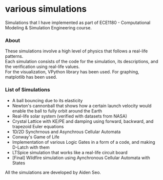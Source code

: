 # various simulations
Simulations that I have implemented as part of ECE1180 - Computational Modeling & Simulation Engineering course.  

### About
These simulations involve a high level of physics that follows a real-life patterns.  
Each simulation consists of the code for the simulation, its descriptions, and the verification using real-life values.   
For the visualization, VPython library has been used. For graphing, matplotlib has been used.  

### List of Simulations  
- A ball bouncing due to its elasticity  
- Newton's cannonball that shows how a certain launch velocity would enable the ball to fully orbit around the Earth  
- Real-life solar system (verified with datasets from NASA)  
- Crystal Lattice with KE/PE and damping using forward, backward, and trapezoid Euler equations  
- 1D/2D Synchrnous and Asynchrous Cellular Automata  
- Conway's Game of Life  
- Implementation of various Logic Gates in a form of a code, and making D-Latch with them  
- LTSpice simulation that works like a real-life circuit board  
- [Final] Wildfire simulation using Aynchronous Cellular Automata with States  

All the simulations are developed by Aiden Seo.  
